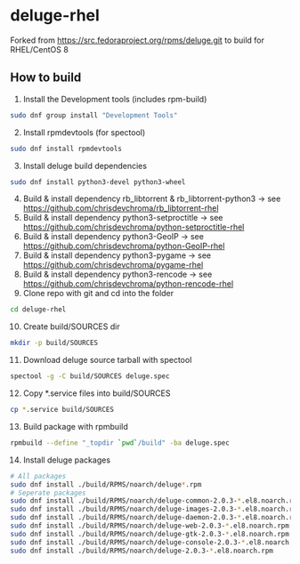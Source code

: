 # deluge-rhel
Forked from https://src.fedoraproject.org/rpms/deluge.git to build for RHEL/CentOS 8

## How to build
1. Install the Development tools (includes rpm-build)
```bash
sudo dnf group install "Development Tools"
```
2. Install rpmdevtools (for spectool)
```bash
sudo dnf install rpmdevtools
```
3. Install deluge build dependencies
```bash
sudo dnf install python3-devel python3-wheel
```
4. Build & install dependency rb_libtorrent & rb_libtorrent-python3 -> see https://github.com/chrisdevchroma/rb_libtorrent-rhel
5. Build & install dependency python3-setproctitle -> see https://github.com/chrisdevchroma/python-setproctitle-rhel
6. Build & install dependency python3-GeoIP -> see https://github.com/chrisdevchroma/python-GeoIP-rhel
7. Build & install dependency python3-pygame -> see https://github.com/chrisdevchroma/pygame-rhel
8. Build & install dependency python3-rencode -> see https://github.com/chrisdevchroma/python-rencode-rhel
9. Clone repo with git and cd into the folder
```bash
cd deluge-rhel
```
10. Create build/SOURCES dir
```bash
mkdir -p build/SOURCES
```
11. Download deluge source tarball with spectool
```bash
spectool -g -C build/SOURCES deluge.spec
```
12. Copy *.service files into build/SOURCES
```bash
cp *.service build/SOURCES
```
13. Build package with rpmbuild
```bash
rpmbuild --define "_topdir `pwd`/build" -ba deluge.spec
```
14. Install deluge packages
```bash
# All packages
sudo dnf install ./build/RPMS/noarch/deluge*.rpm
# Seperate packages
sudo dnf install ./build/RPMS/noarch/deluge-common-2.0.3-*.el8.noarch.rpm
sudo dnf install ./build/RPMS/noarch/deluge-images-2.0.3-*.el8.noarch.rpm
sudo dnf install ./build/RPMS/noarch/deluge-daemon-2.0.3-*.el8.noarch.rpm
sudo dnf install ./build/RPMS/noarch/deluge-web-2.0.3-*.el8.noarch.rpm
sudo dnf install ./build/RPMS/noarch/deluge-gtk-2.0.3-*.el8.noarch.rpm
sudo dnf install ./build/RPMS/noarch/deluge-console-2.0.3-*.el8.noarch.rpm
sudo dnf install ./build/RPMS/noarch/deluge-2.0.3-*.el8.noarch.rpm
```
